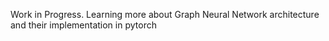 Work in Progress. Learning more about Graph Neural Network architecture and their implementation in pytorch

